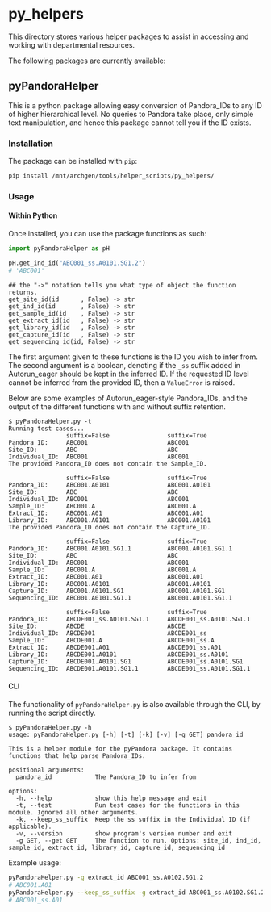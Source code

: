 # py_helpers

This directory stores various helper packages to assist in accessing and working with departmental resources.

The following packages are currently available:

## pyPandoraHelper

This is a python package allowing easy conversion of Pandora_IDs to any ID of higher hierarchical level.
No queries to Pandora take place, only simple text manipulation, and hence this package cannot tell you if the ID exists.

### Installation

The package can be installed with `pip`:

```bash
pip install /mnt/archgen/tools/helper_scripts/py_helpers/
```

### Usage

#### Within Python

Once installed, you can use the package functions as such:
```python
import pyPandoraHelper as pH

pH.get_ind_id("ABC001_ss.A0101.SG1.2")
# 'ABC001'
```

```
## the "->" notation tells you what type of object the function returns.
get_site_id(id      , False) -> str
get_ind_id(id       , False) -> str
get_sample_id(id    , False) -> str
get_extract_id(id   , False) -> str
get_library_id(id   , False) -> str
get_capture_id(id   , False) -> str
get_sequencing_id(id, False) -> str
```
The first argument given to these functions is the ID you wish to infer from.
The second argument is a boolean, denoting if the `_ss` suffix added in Autorun_eager should be kept in the inferred ID.
If the requested ID level cannot be inferred from the provided ID, then a `ValueError` is raised.

Below are some examples of Autorun_eager-style Pandora_IDs, and the output of the different functions with and without suffix retention.

```
$ pyPandoraHelper.py -t
Running test cases...
               	suffix=False             	suffix=True              
Pandora_ID:    	ABC001                   	ABC001                   
Site_ID:       	ABC                      	ABC                      
Individual_ID: 	ABC001                   	ABC001                   
The provided Pandora_ID does not contain the Sample_ID.

               	suffix=False             	suffix=True              
Pandora_ID:    	ABC001.A0101             	ABC001.A0101             
Site_ID:       	ABC                      	ABC                      
Individual_ID: 	ABC001                   	ABC001                   
Sample_ID:     	ABC001.A                 	ABC001.A                 
Extract_ID:    	ABC001.A01               	ABC001.A01               
Library_ID:    	ABC001.A0101             	ABC001.A0101             
The provided Pandora_ID does not contain the Capture_ID.

               	suffix=False             	suffix=True              
Pandora_ID:    	ABC001.A0101.SG1.1       	ABC001.A0101.SG1.1       
Site_ID:       	ABC                      	ABC                      
Individual_ID: 	ABC001                   	ABC001                   
Sample_ID:     	ABC001.A                 	ABC001.A                 
Extract_ID:    	ABC001.A01               	ABC001.A01               
Library_ID:    	ABC001.A0101             	ABC001.A0101             
Capture_ID:    	ABC001.A0101.SG1         	ABC001.A0101.SG1         
Sequencing_ID: 	ABC001.A0101.SG1.1       	ABC001.A0101.SG1.1       

               	suffix=False             	suffix=True              
Pandora_ID:    	ABCDE001_ss.A0101.SG1.1  	ABCDE001_ss.A0101.SG1.1  
Site_ID:       	ABCDE                    	ABCDE                    
Individual_ID: 	ABCDE001                 	ABCDE001_ss              
Sample_ID:     	ABCDE001.A               	ABCDE001_ss.A            
Extract_ID:    	ABCDE001.A01             	ABCDE001_ss.A01          
Library_ID:    	ABCDE001.A0101           	ABCDE001_ss.A0101        
Capture_ID:    	ABCDE001.A0101.SG1       	ABCDE001_ss.A0101.SG1    
Sequencing_ID: 	ABCDE001.A0101.SG1.1     	ABCDE001_ss.A0101.SG1.1  
```

#### CLI

The functionality of `pyPandoraHelper.py` is also available through the CLI, by running the script directly.

```
$ pyPandoraHelper.py -h
usage: pyPandoraHelper.py [-h] [-t] [-k] [-v] [-g GET] pandora_id

This is a helper module for the pyPandora package. It contains functions that help parse Pandora_IDs.

positional arguments:
  pandora_id            The Pandora_ID to infer from

options:
  -h, --help            show this help message and exit
  -t, --test            Run test cases for the functions in this module. Ignored all other arguments.
  -k, --keep_ss_suffix  Keep the ss suffix in the Individual ID (if applicable).
  -v, --version         show program's version number and exit
  -g GET, --get GET     The function to run. Options: site_id, ind_id, sample_id, extract_id, library_id, capture_id, sequencing_id
```

Example usage:
```bash
pyPandoraHelper.py -g extract_id ABC001_ss.A0102.SG1.2
# ABC001.A01
pyPandoraHelper.py --keep_ss_suffix -g extract_id ABC001_ss.A0102.SG1.2
# ABC001_ss.A01
```

